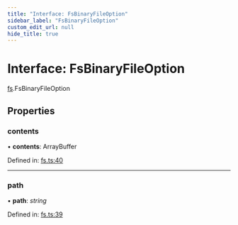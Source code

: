 ```yaml
---
title: "Interface: FsBinaryFileOption"
sidebar_label: "FsBinaryFileOption"
custom_edit_url: null
hide_title: true
---
```


# Interface: FsBinaryFileOption

[fs](../modules/fs.md).FsBinaryFileOption

## Properties

### contents

• **contents**: ArrayBuffer

Defined in: [fs.ts:40](https://github.com/tauri-apps/tauri/blob/29a1c33a/api/src/fs.ts#L40)

___

### path

• **path**: *string*

Defined in: [fs.ts:39](https://github.com/tauri-apps/tauri/blob/29a1c33a/api/src/fs.ts#L39)
